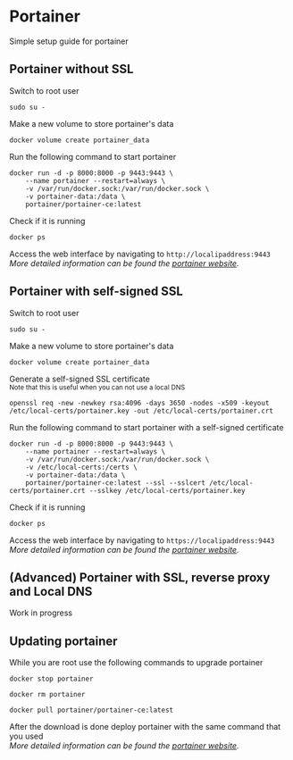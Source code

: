 # Portainer
Simple setup guide for portainer

## Portainer without SSL
Switch to root user
```terminal
sudo su -
```
Make a new volume to store portainer's data
```terminal
docker volume create portainer_data
```
Run the following command to start portainer
```terminal
docker run -d -p 8000:8000 -p 9443:9443 \
    --name portainer --restart=always \
    -v /var/run/docker.sock:/var/run/docker.sock \
    -v portainer-data:/data \
    portainer/portainer-ce:latest
```
Check if it is running
```terminal
docker ps
```
Access the web interface by navigating to
`http://localipaddress:9443`
<br>*More detailed information can be found the [portainer website](https://docs.portainer.io/start/install/server/docker/linux).*
## Portainer with self-signed SSL
Switch to root user
```terminal
sudo su -
```
Make a new volume to store portainer's data
```terminal
docker volume create portainer_data
```
Generate a self-signed SSL certificate<br>
<sub>Note that this is useful when you can not use a local DNS</sub>
```terminal
openssl req -new -newkey rsa:4096 -days 3650 -nodes -x509 -keyout /etc/local-certs/portainer.key -out /etc/local-certs/portainer.crt
```
Run the following command to start portainer with a self-signed certificate
```terminal
docker run -d -p 8000:8000 -p 9443:9443 \
    --name portainer --restart=always \
    -v /var/run/docker.sock:/var/run/docker.sock \
    -v /etc/local-certs:/certs \
    -v portainer-data:/data \
    portainer/portainer-ce:latest --ssl --sslcert /etc/local-certs/portainer.crt --sslkey /etc/local-certs/portainer.key
```
Check if it is running
```terminal
docker ps
```
Access the web interface by navigating to
`https://localipaddress:9443`
<br>*More detailed information can be found the [portainer website](https://docs.portainer.io/v/ce-2.6/advanced/ssl).*

## (Advanced) Portainer with SSL, reverse proxy and Local DNS
Work in progress

## Updating portainer
While you are root use the following commands to upgrade portainer
```terminal
docker stop portainer
```
```terminal
docker rm portainer
```
```terminal
docker pull portainer/portainer-ce:latest
```
After the download is done deploy portainer with the same command that you used
<br>*More detailed information can be found the [portainer website](https://docs.portainer.io/start/upgrade/docker).*
